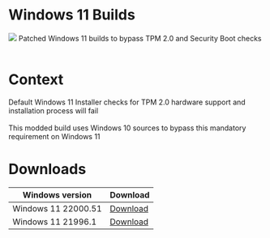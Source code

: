 # Windows 11 Builds
<img src="https://github.com/daviiid99/Windows-11-MOD/blob/main/logo.png">
Patched Windows 11 builds to bypass TPM 2.0 and Security Boot checks
<br/><br/>

# Context
Default Windows 11 Installer checks for TPM 2.0 hardware support and installation process will fail<br/><br/>
This modded build uses Windows 10 sources to bypass this mandatory requirement on Windows 11
 
# Downloads
| Windows version             | Download                                   |  
| ------------------- | -------------------------------------------
| Windows 11 22000.51 |  <a href="https://github.com/daviiid99/Windows-11-Builds/releases/tag/22000">Download</a>|
| Windows 11 21996.1  |  <a href="https://github.com/daviiid99/Windows-11-Builds/releases/tag/21996">Download</a>|
